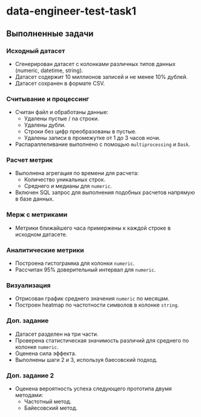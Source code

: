 # data-engineer-test-task1

## Выполненные задачи

### Исходный датасет
- Сгенерирован датасет с колонками различных типов данных (numeric, datetime, string).
- Датасет содержит 10 миллионов записей и не менее 10% дублей.
- Датасет сохранен в формате CSV.

### Считывание и процессинг
- Считан файл и обработаны данные:
  - Удалены пустые / na строки.
  - Удалены дубли.
  - Строки без цифр преобразованы в пустые.
  - Удалены записи в промежутке от 1 до 3 часов ночи.
- Распараллеливание выполнено с помощью `multiprocessing` и `Dask`.

### Расчет метрик
- Выполнена агрегация по времени для расчета:
  - Количество уникальных строк.
  - Среднего и медианы для `numeric`.
- Включен SQL запрос для выполнения подобных расчетов напрямую в базе данных.

### Мерж с метриками
- Метрики ближайшего часа примержены к каждой строке в исходном датасете.

### Аналитические метрики
- Построена гистограмма для колонки `numeric`.
- Рассчитан 95% доверительный интервал для `numeric`.

### Визуализация
- Отрисован график среднего значения `numeric` по месяцам.
- Построен heatmap по частотности символов в колонке `string`.

### Доп. задание
- Датасет разделен на три части.
- Проверена статистическая значимость различий для среднего по колонке `numeric`.
- Оценена сила эффекта.
- Выполнены шаги 2 и 3, используя баесовский подход.

### Доп. задание 2
- Оценена вероятность успеха следующего прототипа двумя методами:
  - Частотный метод.
  - Байесовский метод.
